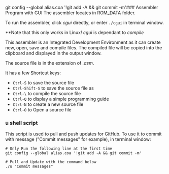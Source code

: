 git config --global alias.coa '!git add -A && git commit -m'### Assembler Program with GUI
The assembler locates in ROM_DATA folder.

To run the assembler, click *cgui* directly, or enter `./cgui` in terminal window.

**Note that this only works in Linux! *cgui* is dependant to *compile*

This assembler is an Integrated Development Environment as it can create new, open, save and compile files. The compiled file will be copied into the clipboard and displayed in the output window.

The source file is in the extension of *.asm*.

It has a few Shortcut keys:
* `Ctrl-S` to save the source file
* `Ctrl-Shift-S` to save the source file as
* `Ctrl-\` to compile the source file
* `Ctrl-Q` to display a simple programming guide
* `Ctrl-N` to create a new source file
* `Ctrl-O` to Open a source file

### u shell script
This script is used to pull and push updates for GitHub. To use it to commit with message ("Commit messages" for example), in terminal window:
```git config --global alias.coa '!git add -A && git commit -m'
# Only Run the following line at the first time
git config --global alias.coa '!git add -A && git commit -m'

# Pull and Update with the command below
./u "Commit messages"
```

